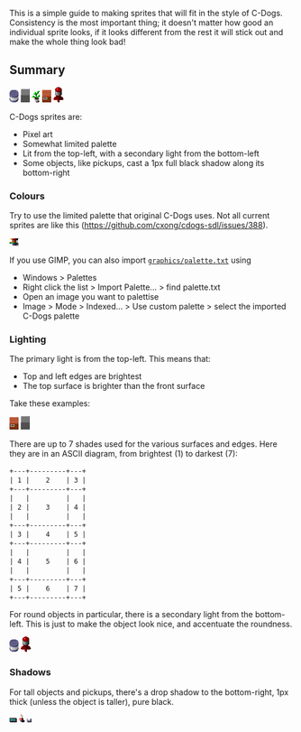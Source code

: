 This is a simple guide to making sprites that will fit in the style of C-Dogs. Consistency is the most important thing; it doesn't matter how good an individual sprite looks, if it looks different from the rest it will stick out and make the whole thing look bad!

## Summary

![](https://github.com/cxong/cdogs-sdl/blob/master/graphics/barrel_blue.png)
![](https://github.com/cxong/cdogs-sdl/blob/master/graphics/wall/plasteel/o.png)
![](https://github.com/cxong/cdogs-sdl/blob/master/graphics/plant.png)
![](https://github.com/cxong/cdogs-sdl/blob/master/graphics/box.png)
![](https://github.com/cxong/cdogs-sdl/blob/master/graphics/rocket.png)

C-Dogs sprites are:

- Pixel art
- Somewhat limited palette
- Lit from the top-left, with a secondary light from the bottom-left
- Some objects, like pickups, cast a 1px full black shadow along its bottom-right

### Colours

Try to use the limited palette that original C-Dogs uses. Not all current sprites are like this (https://github.com/cxong/cdogs-sdl/issues/388).

![](https://github.com/cxong/cdogs-sdl/blob/master/graphics/palette.png)

If you use GIMP, you can also import [`graphics/palette.txt`](https://github.com/cxong/cdogs-sdl/blob/master/graphics/palette.txt) using
- Windows > Palettes
- Right click the list > Import Palette... > find palette.txt
- Open an image you want to palettise
- Image > Mode > Indexed... > Use custom palette > select the imported C-Dogs palette

### Lighting

The primary light is from the top-left. This means that:

- Top and left edges are brightest
- The top surface is brighter than the front surface

Take these examples:

![](https://github.com/cxong/cdogs-sdl/blob/master/graphics/box.png)
![](https://github.com/cxong/cdogs-sdl/blob/master/graphics/wall/plasteel/o.png)

There are up to 7 shades used for the various surfaces and edges. Here they are in an ASCII diagram, from brightest (1) to darkest (7):

    +---+---------+---+
    | 1 |    2    | 3 |
    +---+---------+---+
    |   |         |   |
    | 2 |    3    | 4 |
    |   |         |   |
    +---+---------+---+
    | 3 |    4    | 5 |
    +---+---------+---+
    |   |         |   |
    | 4 |    5    | 6 |
    |   |         |   |
    +---+---------+---+
    | 5 |    6    | 7 |
    +---+---------+---+

For round objects in particular, there is a secondary light from the bottom-left. This is just to make the object look nice, and accentuate the roundness.

![](https://github.com/cxong/cdogs-sdl/blob/master/graphics/barrel_blue.png)
![](https://github.com/cxong/cdogs-sdl/blob/master/graphics/rocket.png)

### Shadows

For tall objects and pickups, there's a drop shadow to the bottom-right, 1px thick (unless the object is taller), pure black.

![](https://github.com/cxong/cdogs-sdl/blob/master/graphics/keys/dungeon/blue.png)
![](https://github.com/cxong/cdogs-sdl/blob/master/graphics/bottle.png)
![](https://github.com/cxong/cdogs-sdl/blob/master/graphics/disk1.png)
